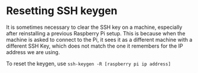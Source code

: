 # Resetting SSH keygen

It is sometimes necessary to clear the SSH key on a machine, especially after reinstalling a previous Raspberry Pi setup. This is because when the machine is asked to connect to the Pi, it sees it as a different machine with a different SSH Key, which does not match the one it remembers for the IP address we are using.

To reset the keygen, use `ssh-keygen -R [raspberry pi ip address]`
